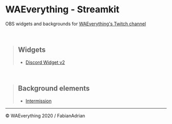 # WAEverything - Streamkit
OBS widgets and backgrounds for [WAEverything's Twitch channel](https://twitch.tv/waeverything)

<br>

> ## Widgets
> - [Discord Widget v2](https://github.com/waeverything/streamkit/tree/master/widgets/discord2)

<br>

> ## Background elements
> - [Intermission](https://waeverything.github.io/streamkit/scenes/intermission/?s=Striimi_alkaa_pian)

***

© WAEverything 2020 / FabianAdrian

